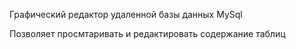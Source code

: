 Графический редактор удаленной базы данных MySql

Позволяет просмтаривать и редактировать содержание таблиц
